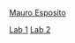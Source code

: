 [Mauro Esposito](https://github.com/MorroCodes/2imd-webtech3-portfolio)

[Lab 1](https://github.com/MorroCodes/2imd-webtech3-portfolio/tree/master/lab1%20-%20git)
[Lab 2](https://github.com/MorroCodes/2imd-webtech3-portfolio/tree/master/lab2%20-%20flexbox%20%26%20grid)
